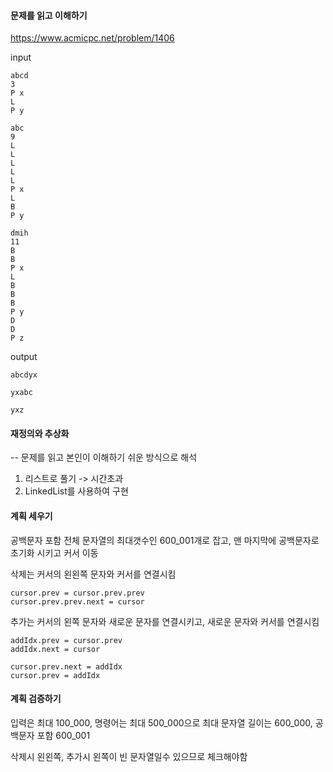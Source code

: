#### 문제를 읽고 이해하기
https://www.acmicpc.net/problem/1406

input</br>
```
abcd
3
P x
L
P y

abc
9
L
L
L
L
L
P x
L
B
P y

dmih
11
B
B
P x
L
B
B
B
P y
D
D
P z
```


output</br>
```
abcdyx

yxabc

yxz
```



#### 재정의와 추상화<br>
-- 문제를 읽고 본인이 이해하기 쉬운 방식으로 해석<br>

1. 리스트로 풀기 -> 시간초과
2. LinkedList를 사용하여 구현


#### 계획 세우기<br>
공백문자 포함 전체 문자열의 최대갯수인 600_001개로 잡고, 맨 마지막에 공백문자로 초기화 시키고 커서 이동

삭제는 커서의 왼왼쪽 문자와 커서를 연결시킴
```
cursor.prev = cursor.prev.prev
cursor.prev.prev.next = cursor
```


추가는 커서의 왼쪽 문자와 새로운 문자를 연결시키고, 새로운 문자와 커서를 연결시킴
```
addIdx.prev = cursor.prev
addIdx.next = cursor

cursor.prev.next = addIdx
cursor.prev = addIdx
```



#### 계획 검증하기
입력은 최대  100_000, 명령어는 최대 500_000으로 최대 문자열 길이는 600_000, 공백문자 포함 600_001

삭제시 왼왼쪽, 추가시 왼쪽이 빈 문자열일수 있으므로 체크해야함